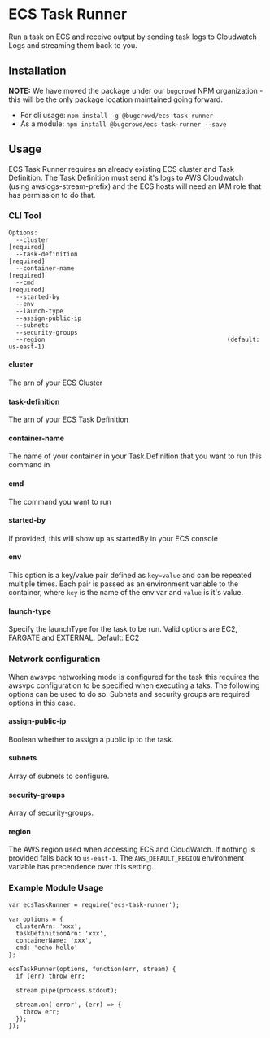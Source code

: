 ECS Task Runner
===============

Run a task on ECS and receive output by sending task logs to Cloudwatch Logs and streaming them back to you.

Installation
------------

**NOTE:** We have moved the package under our `bugcrowd` NPM organization - this will be the only package location maintained going forward.

- For cli usage: `npm install -g @bugcrowd/ecs-task-runner`
- As a module: `npm install @bugcrowd/ecs-task-runner --save`

Usage
-----

ECS Task Runner requires an already existing ECS cluster and Task Definition. The Task Definition must send it's logs to AWS Cloudwatch (using awslogs-stream-prefix) and the ECS hosts will need an IAM role that has permission to do that.

### CLI Tool

```
Options:
  --cluster                                                           [required]
  --task-definition                                                   [required]
  --container-name                                                    [required]
  --cmd                                                               [required]
  --started-by
  --env
  --launch-type
  --assign-public-ip
  --subnets
  --security-groups
  --region                                                  (default: us-east-1)
```

#### cluster
The arn of your ECS Cluster

#### task-definition
The arn of your ECS Task Definition

#### container-name
The name of your container in your Task Definition that you want to run this command in

#### cmd
The command you want to run

#### started-by
If provided, this will show up as startedBy in your ECS console

#### env
This option is a key/value pair defined as `key=value` and can be repeated multiple times. Each
pair is passed as an environment variable to the container, where `key` is the name of the env var
and `value` is it's value.

#### launch-type
Specify the launchType for the task to be run. Valid options are EC2, FARGATE and EXTERNAL.
Default: EC2

### Network configuration
When awsvpc networking mode is configured for the task this requires the awsvpc configuration to
be specified when executing a taks. The following options can be used to do so. Subnets and security groups
are required options in this case.

#### assign-public-ip
Boolean whether to assign a public ip to the task.
#### subnets
Array of subnets to configure.

#### security-groups
Array of security-groups.

#### region
The AWS region used when accessing ECS and CloudWatch. If nothing is provided falls back to `us-east-1`.
The `AWS_DEFAULT_REGION` environment variable has precendence over this setting.

### Example Module Usage

```
var ecsTaskRunner = require('ecs-task-runner');

var options = {
  clusterArn: 'xxx',
  taskDefinitionArn: 'xxx',
  containerName: 'xxx',
  cmd: 'echo hello'
};

ecsTaskRunner(options, function(err, stream) {
  if (err) throw err;

  stream.pipe(process.stdout);

  stream.on('error', (err) => {
    throw err;
  });
});
```

